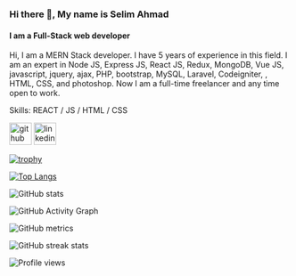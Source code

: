 ### Hi there 👋, My name is Selim Ahmad
#### I am a Full-Stack web developer

Hi, I am a MERN Stack developer. I have 5 years of experience in this field. I am an expert in Node JS, Express JS, React JS, Redux, MongoDB, Vue JS, javascript, jquery, ajax, PHP, bootstrap, MySQL, Laravel, Codeigniter, , HTML, CSS, and photoshop. Now I am a full-time freelancer and any time open to work.

Skills: REACT / JS / HTML / CSS

[<img src='https://cdn.jsdelivr.net/npm/simple-icons@3.0.1/icons/github.svg' alt='github' height='40'>](https://github.com/TechSelim)  [<img src='https://cdn.jsdelivr.net/npm/simple-icons@3.0.1/icons/linkedin.svg' alt='linkedin' height='40'>](https://www.linkedin.com/in/selim-cse/)  

[![trophy](https://github-profile-trophy.vercel.app/?username=TechSelim)](https://github.com/ryo-ma/github-profile-trophy)

[![Top Langs](https://github-readme-stats.vercel.app/api/top-langs/?username=TechSelim)](https://github.com/anuraghazra/github-readme-stats)

![GitHub stats](https://github-readme-stats.vercel.app/api?username=TechSelim&show_icons=true&count_private=true)  

![GitHub Activity Graph](https://activity-graph.herokuapp.com/graph?username=TechSelim)  

![GitHub metrics](https://metrics.lecoq.io/TechSelim)  

![GitHub streak stats](https://streak-stats.demolab.com/?user=TechSelim)  

![Profile views](https://gpvc.arturio.dev/TechSelim)  

